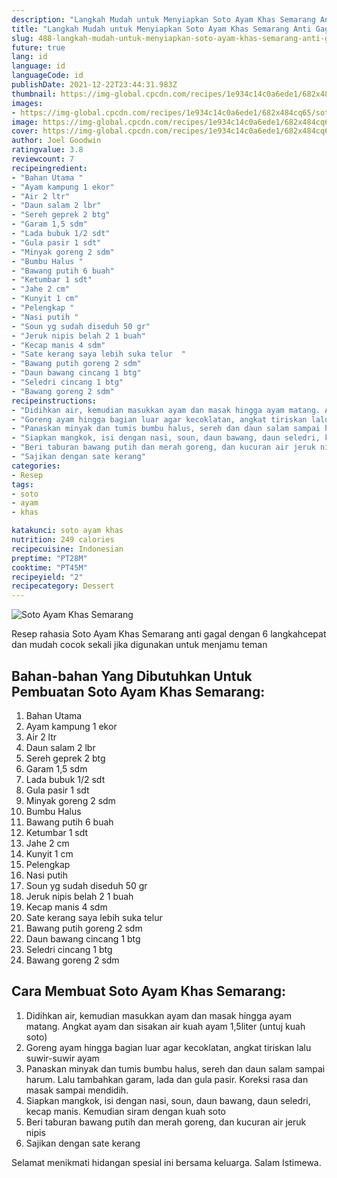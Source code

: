 ```yaml
---
description: "Langkah Mudah untuk Menyiapkan Soto Ayam Khas Semarang Anti Gagal"
title: "Langkah Mudah untuk Menyiapkan Soto Ayam Khas Semarang Anti Gagal"
slug: 488-langkah-mudah-untuk-menyiapkan-soto-ayam-khas-semarang-anti-gagal
future: true
lang: id
language: id
languageCode: id
publishDate: 2021-12-22T23:44:31.983Z 
thumbnail: https://img-global.cpcdn.com/recipes/1e934c14c0a6ede1/682x484cq65/soto-ayam-khas-semarang-foto-resep-utama.png
images:
- https://img-global.cpcdn.com/recipes/1e934c14c0a6ede1/682x484cq65/soto-ayam-khas-semarang-foto-resep-utama.png
image: https://img-global.cpcdn.com/recipes/1e934c14c0a6ede1/682x484cq65/soto-ayam-khas-semarang-foto-resep-utama.png
cover: https://img-global.cpcdn.com/recipes/1e934c14c0a6ede1/682x484cq65/soto-ayam-khas-semarang-foto-resep-utama.png
author: Joel Goodwin
ratingvalue: 3.8
reviewcount: 7
recipeingredient:
- "Bahan Utama "
- "Ayam kampung 1 ekor"
- "Air 2 ltr"
- "Daun salam 2 lbr"
- "Sereh geprek 2 btg"
- "Garam 1,5 sdm"
- "Lada bubuk 1/2 sdt"
- "Gula pasir 1 sdt"
- "Minyak goreng 2 sdm"
- "Bumbu Halus "
- "Bawang putih 6 buah"
- "Ketumbar 1 sdt"
- "Jahe 2 cm"
- "Kunyit 1 cm"
- "Pelengkap "
- "Nasi putih "
- "Soun yg sudah diseduh 50 gr"
- "Jeruk nipis belah 2 1 buah"
- "Kecap manis 4 sdm"
- "Sate kerang saya lebih suka telur  "
- "Bawang putih goreng 2 sdm"
- "Daun bawang cincang 1 btg"
- "Seledri cincang 1 btg"
- "Bawang goreng 2 sdm"
recipeinstructions:
- "Didihkan air, kemudian masukkan ayam dan masak hingga ayam matang. Angkat ayam dan sisakan air kuah ayam 1,5liter (untuj kuah soto)"
- "Goreng ayam hingga bagian luar agar kecoklatan, angkat tiriskan lalu suwir-suwir ayam"
- "Panaskan minyak dan tumis bumbu halus, sereh dan daun salam sampai harum. Lalu tambahkan garam, lada dan gula pasir. Koreksi rasa dan masak sampai mendidih."
- "Siapkan mangkok, isi dengan nasi, soun, daun bawang, daun seledri, kecap manis. Kemudian siram dengan kuah soto"
- "Beri taburan bawang putih dan merah goreng, dan kucuran air jeruk nipis"
- "Sajikan dengan sate kerang"
categories:
- Resep
tags:
- soto
- ayam
- khas

katakunci: soto ayam khas 
nutrition: 249 calories
recipecuisine: Indonesian
preptime: "PT28M"
cooktime: "PT45M"
recipeyield: "2"
recipecategory: Dessert
---
```



![Soto Ayam Khas Semarang](https://img-global.cpcdn.com/recipes/1e934c14c0a6ede1/682x484cq65/soto-ayam-khas-semarang-foto-resep-utama.png)

Resep rahasia Soto Ayam Khas Semarang  anti gagal dengan 6 langkahcepat dan mudah cocok sekali jika digunakan untuk menjamu teman

<!--inarticleads1-->

## Bahan-bahan Yang Dibutuhkan Untuk Pembuatan Soto Ayam Khas Semarang:

1. Bahan Utama 
1. Ayam kampung 1 ekor
1. Air 2 ltr
1. Daun salam 2 lbr
1. Sereh geprek 2 btg
1. Garam 1,5 sdm
1. Lada bubuk 1/2 sdt
1. Gula pasir 1 sdt
1. Minyak goreng 2 sdm
1. Bumbu Halus 
1. Bawang putih 6 buah
1. Ketumbar 1 sdt
1. Jahe 2 cm
1. Kunyit 1 cm
1. Pelengkap 
1. Nasi putih 
1. Soun yg sudah diseduh 50 gr
1. Jeruk nipis belah 2 1 buah
1. Kecap manis 4 sdm
1. Sate kerang saya lebih suka telur  
1. Bawang putih goreng 2 sdm
1. Daun bawang cincang 1 btg
1. Seledri cincang 1 btg
1. Bawang goreng 2 sdm



<!--inarticleads2-->

## Cara Membuat Soto Ayam Khas Semarang:

1. Didihkan air, kemudian masukkan ayam dan masak hingga ayam matang. Angkat ayam dan sisakan air kuah ayam 1,5liter (untuj kuah soto)
1. Goreng ayam hingga bagian luar agar kecoklatan, angkat tiriskan lalu suwir-suwir ayam
1. Panaskan minyak dan tumis bumbu halus, sereh dan daun salam sampai harum. Lalu tambahkan garam, lada dan gula pasir. Koreksi rasa dan masak sampai mendidih.
1. Siapkan mangkok, isi dengan nasi, soun, daun bawang, daun seledri, kecap manis. Kemudian siram dengan kuah soto
1. Beri taburan bawang putih dan merah goreng, dan kucuran air jeruk nipis
1. Sajikan dengan sate kerang




Selamat menikmati hidangan spesial ini bersama keluarga. Salam Istimewa.
